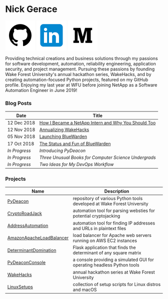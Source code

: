 # Nick Gerace

[<img src="icon_github.png" alt="github"/>](https://github.com/nickgerace)
[<img src="icon_linkedin.png" alt="linkedin"/>](https://linkedin.com/in/nickgerace)
[<img src="icon_medium.png" alt="medium"/>](https://medium.com/@nickgerace)

Providing technical creations and business solutions through my passions for software development, automation, reliability engineering, application security, and project management. Pursuing these passions by founding Wake Forest University's annual hackathon series, WakeHacks, and by creating automation-focused Python projects, featured on my GitHub profile. Enjoying my last year at WFU before joining NetApp as a Software Automation Engineer in June 2019!

### Blog Posts

Date | Title
--|--
12 Dec 2018 | [How I Became a NetApp Intern and Why You Should Too](https://medium.com/@nickgerace/how-i-became-a-netapp-intern-and-why-you-should-too-9639d0a8e265)
12 Nov 2018 | [Annualizing WakeHacks](https://medium.com/@nickgerace/annualizing-wakehacks-b1fd8e8c99bf)
05 Nov 2018 | [Launching BlueWarden](https://medium.com/@nickgerace/introducing-bluewarden-1-0-9c0809aee586)
17 Oct 2018 | [The Status and Fun of BlueWarden](https://medium.com/@nickgerace/the-status-and-fun-of-bluewarden-ef7fbfcc09f1)
*In Progress* | *Introducing PyDeacon*
*In Progress* | *Three Unusual Books for Computer Science Undergrads*
*In Progress* | *Two Ideas for My DevOps Workflow*

### Projects

Name | Description
--|--
[PyDeacon](https://github.com/nickgerace/PyDeacon) | repository of various Python tools developed at Wake Forest University
[CryptoRoadJack](https://github.com/nickgerace/PyDeacon/tree/master/cryptoroadjack) | automation tool for parsing websties for potential cryptojacking
[AddressAutomation](https://github.com/nickgerace/PyDeacon/tree/master/address_automation) | automation tool for finding IP addresses and URLs in plaintext files
[AmazonApacheLoadBalancer](https://github.com/nickgerace/AmazonApacheLoadBalancer) | load balancer for Apache web servers running on AWS EC2 instances
[DeterminantDomination](https://github.com/nickgerace/PyDeacon/tree/master/determinant_domination) | Flask application that finds the determinant of any square matrix
[PyDeaconConsole](https://github.com/nickgerace/PyDeacon) | a console providing a simulated GUI for operating headless Python tools
[WakeHacks](https://acm.cs.wfu.edu) | annual hackathon series at Wake Forest University
[LinuxSetups](https://github.com/nickgerace/LinuxSetups) | collection of setup scripts for Linux distros and macOS
